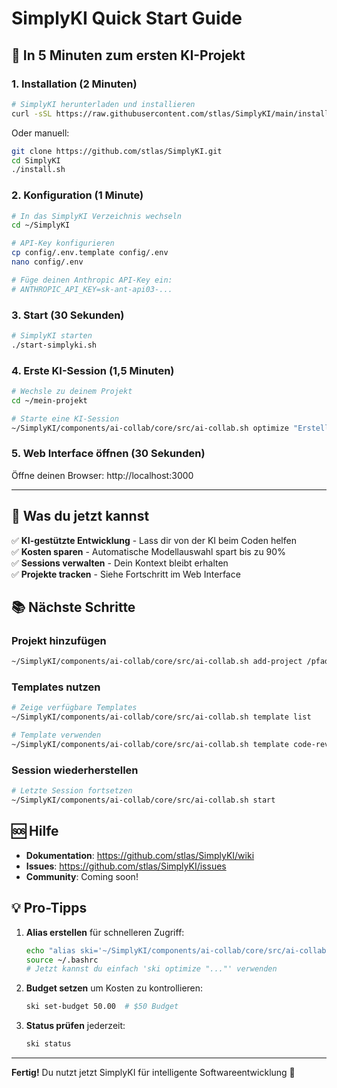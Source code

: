 # SimplyKI Quick Start Guide

## 🚀 In 5 Minuten zum ersten KI-Projekt

### 1. Installation (2 Minuten)

```bash
# SimplyKI herunterladen und installieren
curl -sSL https://raw.githubusercontent.com/stlas/SimplyKI/main/install.sh | bash
```

Oder manuell:
```bash
git clone https://github.com/stlas/SimplyKI.git
cd SimplyKI
./install.sh
```

### 2. Konfiguration (1 Minute)

```bash
# In das SimplyKI Verzeichnis wechseln
cd ~/SimplyKI

# API-Key konfigurieren
cp config/.env.template config/.env
nano config/.env

# Füge deinen Anthropic API-Key ein:
# ANTHROPIC_API_KEY=sk-ant-api03-...
```

### 3. Start (30 Sekunden)

```bash
# SimplyKI starten
./start-simplyki.sh
```

### 4. Erste KI-Session (1,5 Minuten)

```bash
# Wechsle zu deinem Projekt
cd ~/mein-projekt

# Starte eine KI-Session
~/SimplyKI/components/ai-collab/core/src/ai-collab.sh optimize "Erstelle eine REST API mit Express.js"
```

### 5. Web Interface öffnen (30 Sekunden)

Öffne deinen Browser: http://localhost:3000

---

## 🎯 Was du jetzt kannst

✅ **KI-gestützte Entwicklung** - Lass dir von der KI beim Coden helfen  
✅ **Kosten sparen** - Automatische Modellauswahl spart bis zu 90%  
✅ **Sessions verwalten** - Dein Kontext bleibt erhalten  
✅ **Projekte tracken** - Siehe Fortschritt im Web Interface  

## 📚 Nächste Schritte

### Projekt hinzufügen
```bash
~/SimplyKI/components/ai-collab/core/src/ai-collab.sh add-project /pfad/zu/projekt "Projektname"
```

### Templates nutzen
```bash
# Zeige verfügbare Templates
~/SimplyKI/components/ai-collab/core/src/ai-collab.sh template list

# Template verwenden
~/SimplyKI/components/ai-collab/core/src/ai-collab.sh template code-review
```

### Session wiederherstellen
```bash
# Letzte Session fortsetzen
~/SimplyKI/components/ai-collab/core/src/ai-collab.sh start
```

## 🆘 Hilfe

- **Dokumentation**: https://github.com/stlas/SimplyKI/wiki
- **Issues**: https://github.com/stlas/SimplyKI/issues
- **Community**: Coming soon!

## 💡 Pro-Tipps

1. **Alias erstellen** für schnelleren Zugriff:
   ```bash
   echo "alias ski='~/SimplyKI/components/ai-collab/core/src/ai-collab.sh'" >> ~/.bashrc
   source ~/.bashrc
   # Jetzt kannst du einfach 'ski optimize "..."' verwenden
   ```

2. **Budget setzen** um Kosten zu kontrollieren:
   ```bash
   ski set-budget 50.00  # $50 Budget
   ```

3. **Status prüfen** jederzeit:
   ```bash
   ski status
   ```

---

**Fertig!** Du nutzt jetzt SimplyKI für intelligente Softwareentwicklung 🎉